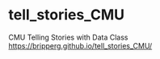 # tell_stories_CMU
CMU Telling Stories with Data Class
https://bripperg.github.io/tell_stories_CMU/

